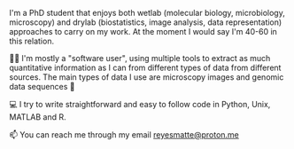 I'm a PhD student that enjoys both wetlab (molecular biology, microbiology, microscopy) and drylab (biostatistics, image analysis, data representation) approaches to carry on my work. At the moment I would say I'm 40-60 in this relation.

👨‍💻 I'm mostly a "software user", using multiple tools to extract as much quantitative information as I can from different types of data from different sources. The main types of data I use are microscopy images and genomic data sequences 🧬

💻 I try to write straightforward and easy to follow code in Python, Unix, MATLAB and R.

📫 You can reach me through my email reyesmatte@proton.me

<!---
OReyesMatte/OReyesMatte is a ✨ special ✨ repository because its `README.md` (this file) appears on your GitHub profile.
You can click the Preview link to take a look at your changes.
--->
